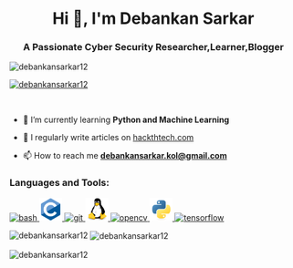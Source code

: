 <h1 align="center">Hi 👋, I'm Debankan Sarkar</h1>
<h3 align="center">A Passionate Cyber Security Researcher,Learner,Blogger</h3>

<p align="left"> <img src="https://komarev.com/ghpvc/?username=debankansarkar12&label=Profile%20views&color=0e75b6&style=flat" alt="debankansarkar12" /> </p>

<p align="left"> <a href="https://github.com/ryo-ma/github-profile-trophy"><img src="https://github-profile-trophy.vercel.app/?username=debankansarkar12" alt="debankansarkar12" /></a> </p>

<p align="left"> <a href="https://twitter.com/" target="blank"><img src="https://img.shields.io/twitter/follow/?logo=twitter&style=for-the-badge" alt="" /></a> </p>

- 🌱 I’m currently learning **Python and Machine Learning**

- 📝 I regularly write articles on [hackthtech.com](hackthtech.com)

- 📫 How to reach me **debankansarkar.kol@gmail.com**


<h3 align="left">Languages and Tools:</h3>
<p align="left"> <a href="https://www.gnu.org/software/bash/" target="_blank"> <img src="https://www.vectorlogo.zone/logos/gnu_bash/gnu_bash-icon.svg" alt="bash" width="40" height="40"/> </a> <a href="https://www.cprogramming.com/" target="_blank"> <img src="https://raw.githubusercontent.com/devicons/devicon/master/icons/c/c-original.svg" alt="c" width="40" height="40"/> </a> <a href="https://git-scm.com/" target="_blank"> <img src="https://www.vectorlogo.zone/logos/git-scm/git-scm-icon.svg" alt="git" width="40" height="40"/> </a> <a href="https://www.linux.org/" target="_blank"> <img src="https://raw.githubusercontent.com/devicons/devicon/master/icons/linux/linux-original.svg" alt="linux" width="40" height="40"/> </a> <a href="https://opencv.org/" target="_blank"> <img src="https://www.vectorlogo.zone/logos/opencv/opencv-icon.svg" alt="opencv" width="40" height="40"/> </a> <a href="https://www.python.org" target="_blank"> <img src="https://raw.githubusercontent.com/devicons/devicon/master/icons/python/python-original.svg" alt="python" width="40" height="40"/> </a> <a href="https://www.tensorflow.org" target="_blank"> <img src="https://www.vectorlogo.zone/logos/tensorflow/tensorflow-icon.svg" alt="tensorflow" width="40" height="40"/> </a> </p>

<p><img align="left" src="https://github-readme-stats.vercel.app/api/top-langs?username=debankansarkar12&show_icons=true&locale=en&layout=compact" alt="debankansarkar12" /></p>

<p>&nbsp;<img align="center" src="https://github-readme-stats.vercel.app/api?username=debankansarkar12&show_icons=true&locale=en" alt="debankansarkar12" /></p>

<p><img align="center" src="https://github-readme-streak-stats.herokuapp.com/?user=debankansarkar12&" alt="debankansarkar12" /></p>
